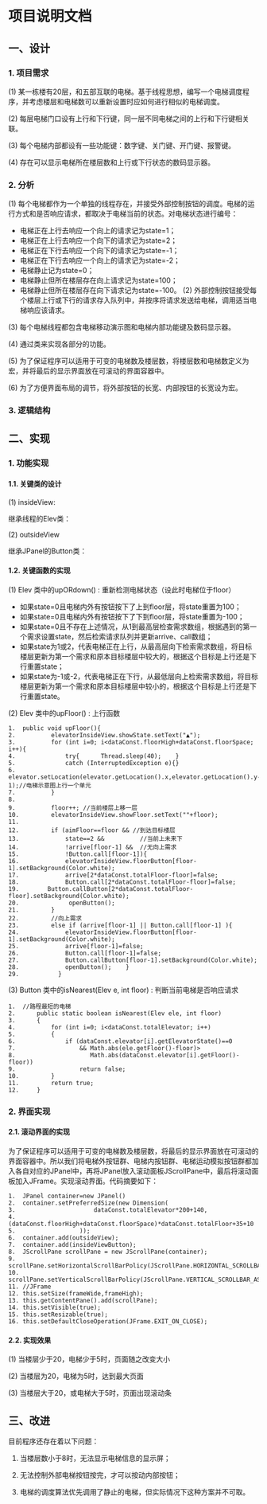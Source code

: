 # 项目说明文档
## 一、设计
### 1. 项目需求
(1)	某一栋楼有20层，和五部互联的电梯。基于线程思想，编写一个电梯调度程序，并考虑楼层和电梯数可以重新设置时应如何进行相似的电梯调度。

(2)	每层电梯门口设有上行和下行键，同一层不同电梯之间的上行和下行键相关联。

(3)	每个电梯内部都设有一些功能键：数字键、关门键、开门键、报警键。

(4)	存在可以显示电梯所在楼层数和上行或下行状态的数码显示器。

### 2. 分析
(1)	每个电梯都作为一个单独的线程存在，并接受外部控制按钮的调度。电梯的运行方式和是否响应请求，都取决于电梯当前的状态。对电梯状态进行编号：

- 电梯正在上行去响应一个向上的请求记为state=1；
- 电梯正在上行去响应一个向下的请求记为state=2；
- 电梯正在下行去响应一个向下的请求记为state=-1；
- 电梯正在下行去响应一个向上的请求记为state=-2；
- 电梯静止记为state=0；
- 电梯静止但所在楼层存在向上请求记为state=100；
- 电梯静止但所在楼层存在向下请求记为state=-100。
(2)	外部控制按钮接受每个楼层上行或下行的请求存入队列中，并按序将请求发送给电梯，调用适当电梯响应该请求。

(3)	每个电梯线程都包含电梯移动演示图和电梯内部功能键及数码显示器。

(4)	通过类来实现各部分的功能。

(5)	为了保证程序可以适用于可变的电梯数及楼层数，将楼层数和电梯数定义为宏，并将最后的显示界面放在可滚动的界面容器中。

(6)	为了方便界面布局的调节，将外部按钮的长宽、内部按钮的长宽设为宏。
### 3. 逻辑结构
    
## 二、实现
### 1. 功能实现
#### 1.1. 关键类的设计
(1)	insideView:

继承线程的Elev类：
 

(2)	outsideView

继承JPanel的Button类：
 


#### 1.2. 关键函数的实现
(1)	Elev 类中的upORdown() : 重新检测电梯状态（设此时电梯位于floor）
-	如果state=0且电梯内外有按钮按下了上到floor层，将state重置为100；
-	如果state=0且电梯内外有按钮按下了下到floor层，将state重置为-100；
-	如果state=0且不存在上述情况，从1到最高层检查需求数组，根据遇到的第一个需求设置state，然后检索请求队列并更新arrive、call数组；
-	如果state为1或2，代表电梯正在上行，从最高层向下检索需求数组，将目标楼层更新为第一个需求和原本目标楼层中较大的，根据这个目标是上行还是下行重置state；
-	如果state为-1或-2，代表电梯正在下行，从最低层向上检索需求数组，将目标楼层更新为第一个需求和原本目标楼层中较小的，根据这个目标是上行还是下行重置state。

(2)	Elev 类中的upFloor() : 上行函数
```
1.	public void upFloor(){     
2.	        elevatorInsideView.showState.setText("▲");  
3.	        for (int i=0; i<dataConst.floorHigh+dataConst.floorSpace; i++){     
4.	            try{      Thread.sleep(40);    }                                      
5.	            catch (InterruptedException e){}      
6.	            elevator.setLocation(elevator.getLocation().x,elevator.getLocation().y-1);//电梯示意图上行一个单元  
7.	        }  
8.	          
9.	        floor++; //当前楼层上移一层  
10.	        elevatorInsideView.showFloor.setText(""+floor);  
11.	          
12.	        if (aimFloor==floor && //到达目标楼层  
13.	            state==2 &&          //当前上未来下  
14.	            !arrive[floor-1] &&  //无向上需求  
15.	            !Button.call[floor-1]){           
16.	            elevatorInsideView.floorButton[floor-1].setBackground(Color.white);  
17.	            arrive[2*dataConst.totalFloor-floor]=false;                   
18.	            Button.call[2*dataConst.totalFloor-floor]=false;           
19.	       Button.callButton[2*dataConst.totalFloor-floor].setBackground(Color.white);           
20.	             openButton();             
21.	        }  
22.	        //向上需求  
23.	        else if (arrive[floor-1] || Button.call[floor-1] ){  
24.	            elevatorInsideView.floorButton[floor-1].setBackground(Color.white);  
25.	            arrive[floor-1]=false;  
26.	            Button.call[floor-1]=false;           
27.	            Button.callButton[floor-1].setBackground(Color.white);            
28.	            openButton();    }            
29.	          }  
```

(3)	Button 类中的isNearest(Elev e, int floor) : 判断当前电梯是否响应请求
```
1.	//路程最短的电梯  
2.	    public static boolean isNearest(Elev ele, int floor)  
3.	    {  
4.	        for (int i=0; i<dataConst.totalElevator; i++)  
5.	        {  
6.	            if (dataConst.elevator[i].getElevatorState()==0   
7.	                && Math.abs(ele.getFloor()-floor)>  
8.	                   Math.abs(dataConst.elevator[i].getFloor()-floor))   
9.	                return false;  
10.	        }  
11.	        return true;  
12.	    }  
```
### 2. 界面实现
#### 2.1. 滚动界面的实现
为了保证程序可以适用于可变的电梯数及楼层数，将最后的显示界面放在可滚动的界面容器中。所以我们将电梯外按钮群、电梯内按钮群、电梯运动模拟按钮群都加入各自对应的JPanel中，再将JPanel放入滚动面板JScrollPane中，最后将滚动面板加入JFrame。实现滚动界面。代码摘要如下：
```
1.	JPanel container=new JPanel()  
2.	container.setPreferredSize(new Dimension(  
3.	                    dataConst.totalElevator*200+140,  
4.	                    (dataConst.floorHigh+dataConst.floorSpace)*dataConst.totalFloor+35+10  
5.	                ));  
6.	container.add(outsideView);  
7.	container.add(insideViewButton);  
8.	JScrollPane scrollPane = new JScrollPane(container);  
9.	scrollPane.setHorizontalScrollBarPolicy(JScrollPane.HORIZONTAL_SCROLLBAR_AS_NEEDED);  
10.	scrollPane.setVerticalScrollBarPolicy(JScrollPane.VERTICAL_SCROLLBAR_AS_NEEDED);  
11.	//JFrame  
12.	this.setSize(frameWide,frameHigh);  
13.	this.getContentPane().add(scrollPane);  
14.	this.setVisible(true);  
15.	this.setResizable(true);  
16.	this.setDefaultCloseOperation(JFrame.EXIT_ON_CLOSE);  
```


#### 2.2. 实现效果
(1)	当楼层少于20，电梯少于5时，页面随之改变大小

 

(2)	当楼层为20，电梯为5时，达到最大页面

 



(3)	当楼层大于20，或电梯大于5时，页面出现滚动条
 
 


## 三、改进
目前程序还存在着以下问题：

 1. 当楼层数小于8时，无法显示电梯信息的显示屏；
 
 2. 无法控制外部电梯按钮按完，才可以按动内部按钮；
 
 3. 电梯的调度算法优先调用了静止的电梯，但实际情况下这种方案并不可取。
